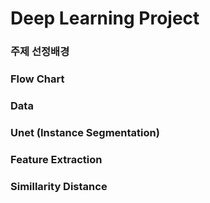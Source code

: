 # Deep Learning Project

### 주제 선정배경

### Flow Chart

### Data

### Unet (Instance Segmentation)

### Feature Extraction

### Simillarity Distance
